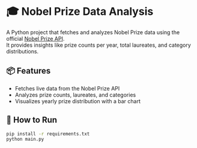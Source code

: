 # 🎓 Nobel Prize Data Analysis

A Python project that fetches and analyzes Nobel Prize data using the official [Nobel Prize API](https://api.nobelprize.org/).  
It provides insights like prize counts per year, total laureates, and category distributions.

## 📦 Features
- Fetches live data from the Nobel Prize API
- Analyzes prize counts, laureates, and categories
- Visualizes yearly prize distribution with a bar chart

## 🚀 How to Run

```bash
pip install -r requirements.txt
python main.py
